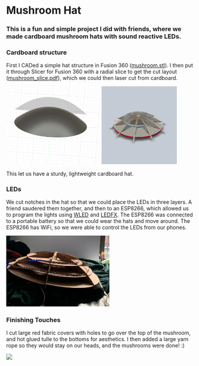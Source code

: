 # Mushroom Hat
### This is a fun and simple project I did with friends, where we made cardboard mushroom hats with sound reactive LEDs.

### Cardboard structure
First I CADed a simple hat structure in Fusion 360 ([mushroom.stl](mushroom.stl)). I then put it through Slicer for Fusion 360 with a radial slice to get the cut layout ([mushroom_slice.pdf](mushroom_slice.pdf)), which we could then laser cut from cardboard. 
<img src="img/img_beforeslice.png"  width="50%"> <img src="img/img_afterslice.png"  width="40%">

This let us have a sturdy, lightweight cardboard hat.

### LEDs
We cut notches in the hat so that we could place the LEDs in three layers. A friend saudered them together, and then to an ESP8266, which allowed us to program the lights using [WLED](https://kno.wled.ge/) and [LEDFX](https://www.ledfx.app/). The ESP8266 was connected to a portable battery so that we could wear the hats and move around. The ESP8266 has WiFi, so we were able to control the LEDs from our phones. 

<img src="img/ledmushroom.png"  width="55%">

### Finishing Touches
I cut large red fabric covers with holes to go over the top of the mushroom, and hot glued tulle to the bottoms for aesthetics. I then added a large yarn rope so they would stay on our heads, and the mushrooms were done! :)

<img src="img/mushroomLED.gif"  width="40%">
